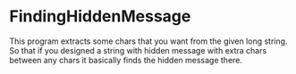 # FindingHiddenMessage
This program extracts some chars that you want from the given long string. So that if you designed a string with hidden message with extra chars between any chars it basically finds the hidden message there.
